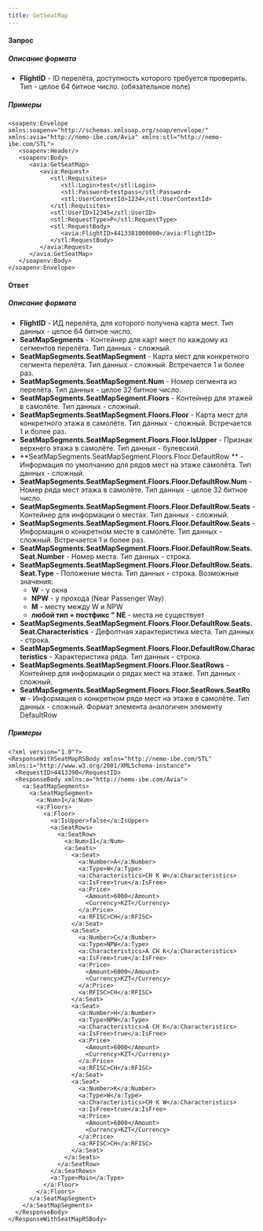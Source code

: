 ```yaml
---
title: GetSeatMap
---
```


#### Запрос

##### Описание формата

-   **FlightID** - ID перелёта, доступность которого требуется проверить. Тип - целое 64 битное число.  (обязательное поле)

##### Примеры

```
<soapenv:Envelope xmlns:soapenv="http://schemas.xmlsoap.org/soap/envelope/" xmlns:avia="http://nemo-ibe.com/Avia" xmlns:stl="http://nemo-ibe.com/STL">
   <soapenv:Header/>
   <soapenv:Body>
      <avia:GetSeatMap>
         <avia:Request>
            <stl:Requisites>
               <stl:Login>test</stl:Login>
               <stl:Password>testpass</stl:Password>
               <stl:UserContextId>1234</stl:UserContextId>
            </stl:Requisites>
            <stl:UserID>12345</stl:UserID>
            <stl:RequestType>P</stl:RequestType>
            <stl:RequestBody>
               <avia:FlightID>4413381000000</avia:FlightID>
            </stl:RequestBody>
         </avia:Request>
      </avia:GetSeatMap>
   </soapenv:Body>
</soapenv:Envelope>
```

#### Ответ

##### Описание формата

-   **FlightID** - ИД перелёта, для которого получена карта мест. Тип данных - целое 64 битное число.
-   **SeatMapSegments** - Контейнер для карт мест по каждому из сегментов перелёта. Тип данных - сложный.
-   **SeatMapSegments.SeatMapSegment** - Карта мест для конкретного сегмента перелёта. Тип данных - сложный. Встречается 1 и более раз.
-   **SeatMapSegments.SeatMapSegment.Num** - Номер сегмента из перелёта. Тип данных - целое 32 битное число.
-   **SeatMapSegments.SeatMapSegment.Floors** - Контейнер для этажей в самолёте. Тип данных - сложный.
-   **SeatMapSegments.SeatMapSegment.Floors.Floor** - Карта мест для конкретного этажа в самолёте. Тип данных - сложный. Встречается 1 и более раз.
-   **SeatMapSegments.SeatMapSegment.Floors.Floor.IsUpper** - Признак верхнего этажа в самолёте. Тип данных - булевский.
-   **SeatMapSegments.SeatMapSegment.Floors.Floor.DefaultRow ** - Информация по умолчанию для рядов мест на этаже самолёта. Тип данных - сложный.
-   **SeatMapSegments.SeatMapSegment.Floors.Floor.DefaultRow.Num** - Номер ряда мест этажа в самолёте. Тип данных - целое 32 битное число.
-   **SeatMapSegments.SeatMapSegment.Floors.Floor.DefaultRow.Seats** - Контейнер для информации о местах. Тип данных - сложный.
-   **SeatMapSegments.SeatMapSegment.Floors.Floor.DefaultRow.Seats** - Информация о конкретном месте в самолёте. Тип данных - сложный. Встречается 1 и более раз.
-   **SeatMapSegments.SeatMapSegment.Floors.Floor.DefaultRow.Seats.Seat.Number** - Номер места. Тип данных - строка.
-   **SeatMapSegments.SeatMapSegment.Floors.Floor.DefaultRow.Seats.Seat.Type** - Положение места. Тип данных - строка. Возможные значения:
    -   **W** - у окна
    -   **NPW** - у прохода (Near Passenger Way)
    -   **M** - месту между W и NPW
    -   **любой тип + постфикс " NE** - места не существует
-   **SeatMapSegments.SeatMapSegment.Floors.Floor.DefaultRow.Seats.Seat.Characteristics** - Дефолтная характеристика места. Тип данных - строка.
-   **SeatMapSegments.SeatMapSegment.Floors.Floor.DefaultRow.Characteristics** - Характеристика ряда. Тип данных - строка.
-   **SeatMapSegments.SeatMapSegment.Floors.Floor.SeatRows** - Контейнер для информации о рядах мест на этаже. Тип данных - сложный.
-   **SeatMapSegments.SeatMapSegment.Floors.Floor.SeatRows.SeatRow** - Информация о конкретном ряде мест на этаже в самолёте. Тип данных - сложный. Формат элемента аналогичен элементу DefaultRow



##### Примеры

```
<?xml version="1.0"?>
<ResponseWithSeatMapRSBody xmlns="http://nemo-ibe.com/STL" xmlns:i="http://www.w3.org/2001/XMLSchema-instance">
  <RequestID>4413390</RequestID>
  <ResponseBody xmlns:a="http://nemo-ibe.com/Avia">
    <a:SeatMapSegments>
      <a:SeatMapSegment>
        <a:Num>1</a:Num>
        <a:Floors>
          <a:Floor>
            <a:IsUpper>false</a:IsUpper>
            <a:SeatRows>
              <a:SeatRow>
                <a:Num>11</a:Num>
                <a:Seats>
                  <a:Seat>
                    <a:Number>A</a:Number>
                    <a:Type>W</a:Type>
                    <a:Characteristics>CH K W</a:Characteristics>
                    <a:IsFree>true</a:IsFree>
                    <a:Price>
                      <Amount>6000</Amount>
                      <Currency>KZT</Currency>
                    </a:Price>
                    <a:RFISC>CH</a:RFISC>
                  </a:Seat>
                  <a:Seat>
                    <a:Number>C</a:Number>
                    <a:Type>NPW</a:Type>
                    <a:Characteristics>A CH K</a:Characteristics>
                    <a:IsFree>true</a:IsFree>
                    <a:Price>
                      <Amount>6000</Amount>
                      <Currency>KZT</Currency>
                    </a:Price>
                    <a:RFISC>CH</a:RFISC>
                  </a:Seat>
                  <a:Seat>
                    <a:Number>H</a:Number>
                    <a:Type>NPW</a:Type>
                    <a:Characteristics>A CH K</a:Characteristics>
                    <a:IsFree>true</a:IsFree>
                    <a:Price>
                      <Amount>6000</Amount>
                      <Currency>KZT</Currency>
                    </a:Price>
                    <a:RFISC>CH</a:RFISC>
                  </a:Seat>
                  <a:Seat>
                    <a:Number>K</a:Number>
                    <a:Type>W</a:Type>
                    <a:Characteristics>CH K W</a:Characteristics>
                    <a:IsFree>true</a:IsFree>
                    <a:Price>
                      <Amount>6000</Amount>
                      <Currency>KZT</Currency>
                    </a:Price>
                    <a:RFISC>CH</a:RFISC>
                  </a:Seat>
                </a:Seats>
              </a:SeatRow>
            </a:SeatRows>
            <a:Type>Main</a:Type>
          </a:Floor>
        </a:Floors>
      </a:SeatMapSegment>
    </a:SeatMapSegments>
  </ResponseBody>
</ResponseWithSeatMapRSBody>

```
